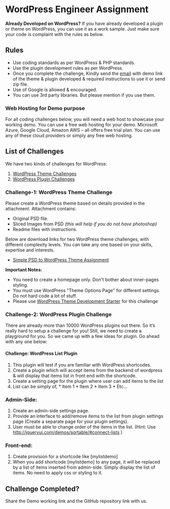 # WordPress Engineer Assignment

**Already Developed on WordPress?** If you have already developed a plugin or theme on WordPress, you can use it as a work sample. Just make sure your code is complaint with the rules as below.


Rules
-----------------

*  Use coding standards as per WordPress & PHP standards.
*  Use the plugin development rules as per WordPress.
*  Once you complete the challenge, Kindly send the [email](mailto:hr@socialchamps.com) with demo link of the theme & plugin developed & required instructions to use it or send zip file.
*  Use of Google is allowed & encouraged.
*  You can use 3rd party libraries. But please mention if you use them.

### Web Hosting for Demo purpose

For all coding challenges below, you will need a web host to showcase your working demo. You can use a free web hosting for your demo. Microsoft Azure, Google Cloud, Amazon AWS – all offers free trial plan. You can use any of these cloud providers or simply any free web hosting.



List of Challenges
------------------

We have two kinds of challenges for WordPress:

1.  [WordPress Theme Challenges](#challenge-1-wordpress-theme-challenge)
2.  [WordPress Plugin Challenges](#challenge-2-wordpress-plugin-challenge)



### Challenge-1: WordPress Theme Challenge

Please create a WordPress theme based on details provided in the attachment. Attachment contains:

*   Original PSD file.
*   Sliced Images from PSD _(this will help if you do not have photoshop)_
*   Readme files with instructions.

Below are download links for two WordPress theme challenges, with different complexity levels. You can take any one based on your skills, expertise and interests.

*   [Simple PSD to WordPress Theme Assignment](https://github.com/SocialChamps/WordPress-Engineer/blob/master/PSD-to-Theme-HomePage.zip "Download Assignment")


**Important Notes:**

*   You need to create a homepage only. Don't bother about inner-pages styling.
*   You must use WordPress "Theme Options Page" for different settings. Do not hard code a lot of stuff.
*   Please use [WordPress Theme Development Starter](https://github.com/SocialChamps/WordPress-Engineer/blob/master/wp-theme-setup.zip) for this challenge



### Challenge-2: WordPress Plugin Challenge

There are already more than 10000 WordPress plugins out there. So it’s really hard to setup a challenge for you! Still, we need to create a playground for you. So we came up with a few ideas for plugin. Go ahead with any one below:

#### Challenge: WordPress List Plugin

1. This plugin will test if you are familiar with WordPress shortcodes.
2. Create a plugin which will accept items from the backend of wordpress & will display
that items list in front end with the shortcode.
3. Create a setting page for the plugin where user can add items to the list
4. List can be simply of,
        *  Item 1
        *  Item 2
        *  Item 3
        *  Etc...

### Admin-Side:
1. Create an admin-side settings page.
2. Provide an interface to add/remove items to the list from plugin settings page (Create a
separate page for your plugin settings).
3. User must be able to change order of the items in the list. (Hint: Use
http://jqueryui.com/demos/sortable/#connect-lists )

### Front-end:
1. Create provision for a shortcode like [mylistdemo]
2. When you add shortcode [mylistdemo] to any page, it will be replaced by a list of items
inserted from admin-side. Simply display the list of items. No need to apply css or styling
to it.

Challenge Completed?
--------------------

Share the Demo working link and the GitHub repository link with us.
